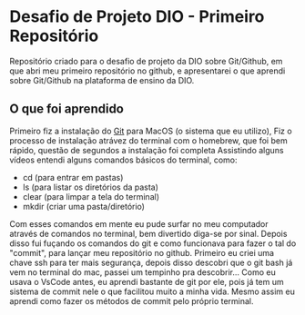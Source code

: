 # Desafio de Projeto DIO - Primeiro Repositório
Repositório criado para o desafio de projeto da DIO sobre Git/Github, em que abri meu primeiro repositório no github, e apresentarei o que aprendi sobre Git/Github na plataforma de ensino da DIO.

## O que foi aprendido
Primeiro fiz a instalação do [Git][def] para MacOS (o sistema que eu utilizo),
Fiz o processo de instalação atrávez do terminal com o homebrew, que foi bem rápido, questão de segundos a instalação foi completa
Assistindo alguns vídeos entendi alguns comandos básicos do terminal, como:
* cd (para entrar em pastas)
* ls (para listar os diretórios da pasta)
* clear (para limpar a tela do terminal)
* mkdir (criar uma pasta/diretório)

Com esses comandos em mente eu pude surfar no meu computador através de comandos no terminal, bem divertido diga-se por sinal.
Depois disso fui fuçando os comandos do git e como funcionava para fazer o tal do "commit", para lançar meu repositório no github.
Primeiro eu criei uma chave ssh para ter mais segurança, depois disso descobri que o git bash já vem no terminal do mac, passei um tempinho pra descobrir...
Como eu usava o VsCode antes, eu aprendi bastante de git por ele, pois já tem um sistema de commit nele o que facilitou muito a minha vida. Mesmo assim eu aprendi como fazer os métodos de commit pelo próprio terminal.


[def]: https://git-scm.com
